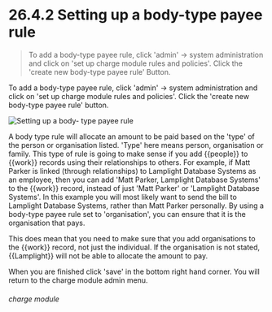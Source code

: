 # 26.4.2    Setting up a body-type payee rule

> To add a body-type payee rule, click 'admin' -> system administration and click on 'set up charge module rules and policies'. Click the 'create new body-type payee rule' Button. 

To add a body-type payee rule, click 'admin' -> system administration and click on 'set up charge module rules and policies'. Click the 'create new body-type payee rule' button. 

![Setting up a body- type payee rule]({{imgpath}}253a.png)

A body type rule will allocate an amount to be paid based on the 'type' of the person or organisation listed. 'Type' here means person, organisation or family. This type of rule is going to make sense if you add {{people}} to {{work}} records using their relationships to others. For example, if Matt Parker is linked (through relationships) to Lamplight Database Systems as an employee, then you can add 'Matt Parker, Lamplight Database Systems' to the {{work}} record, instead of just 'Matt Parker' or 'Lamplight Database Systems'. In this example you will most likely want to send the bill to Lamplight Database Systems, rather than Matt Parker personally. By using a body-type payee rule set to 'organisation', you can ensure that it is the organisation that pays. 

This does mean that you need to make sure that you add organisations to the {{work}} record, not just the individual. If the organisation is not stated, {{Lamplight}} will not be able to allocate the amount to pay. 

When you are finished click 'save' in the bottom right hand corner. You will return to the charge module admin menu. 

###### charge module

